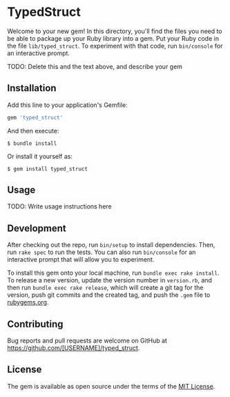 # TypedStruct

Welcome to your new gem! In this directory, you'll find the files you need to be able to package up your Ruby library into a gem. Put your Ruby code in the file `lib/typed_struct`. To experiment with that code, run `bin/console` for an interactive prompt.

TODO: Delete this and the text above, and describe your gem

## Installation

Add this line to your application's Gemfile:

```ruby
gem 'typed_struct'
```

And then execute:

    $ bundle install

Or install it yourself as:

    $ gem install typed_struct

## Usage

TODO: Write usage instructions here

## Development

After checking out the repo, run `bin/setup` to install dependencies. Then, run `rake spec` to run the tests. You can also run `bin/console` for an interactive prompt that will allow you to experiment.

To install this gem onto your local machine, run `bundle exec rake install`. To release a new version, update the version number in `version.rb`, and then run `bundle exec rake release`, which will create a git tag for the version, push git commits and the created tag, and push the `.gem` file to [rubygems.org](https://rubygems.org).

## Contributing

Bug reports and pull requests are welcome on GitHub at https://github.com/[USERNAME]/typed_struct.

## License

The gem is available as open source under the terms of the [MIT License](https://opensource.org/licenses/MIT).
